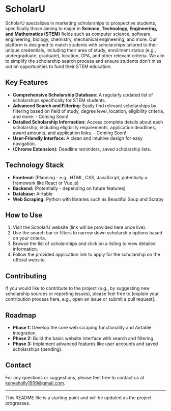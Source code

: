 # ScholarU

ScholarU specializes in marketing scholarships to prospective students, specifically those aiming to major in **Science, Technology, Engineering, and Mathematics (STEM)** fields such as computer science, software engineering, biology, chemistry, mechanical engineering, and more. Our platform is designed to match students with scholarships tailored to their unique credentials, including their area of study, enrollment status (e.g., undergraduate, graduate), location, GPA, and other relevant criteria. We aim to simplify the scholarship search process and ensure students don't miss out on opportunities to fund their STEM education.

## Key Features

* **Comprehensive Scholarship Database:** A regularly updated list of scholarships specifically for STEM students.
* **Advanced Search and Filtering:** Easily find relevant scholarships by filtering based on field of study, degree level, location, eligibility criteria, and more. - Coming Soon!
* **Detailed Scholarship Information:** Access complete details about each scholarship, including eligibility requirements, application deadlines, award amounts, and application links. - Coming Soon!
* **User-Friendly Interface:** A clean and intuitive design for easy navigation.
* **(Chrome Extension):** Deadline reminders, saved scholarship lists.

## Technology Stack

* **Frontend:** (Planning - e.g., HTML, CSS, JavaScript, potentially a framework like React or Vue.js)
* **Backend:** (Potentially - depending on future features)
* **Database:** Airtable
* **Web Scraping:** Python with libraries such as Beautiful Soup and Scrapy

## How to Use 

1.  Visit the ScholarU website (link will be provided here once live).
2.  Use the search bar or filters to narrow down scholarship options based on your criteria.
3.  Browse the list of scholarships and click on a listing to view detailed information.
4.  Follow the provided application link to apply for the scholarship on the official website.

## Contributing

If you would like to contribute to the project (e.g., by suggesting new scholarship sources or reporting issues), please feel free to [explain your contribution process here, e.g., open an issue or submit a pull request].

## Roadmap

* **Phase 1:** Develop the core web scraping functionality and Airtable integration.
* **Phase 2:** Build the basic website interface with search and filtering.
* **Phase 3:** Implement advanced features like user accounts and saved scholarships (pending).

## Contact

For any questions or suggestions, please feel free to contact us at kenyaholly1999@gmail.com.

---

This README file is a starting point and will be updated as the project progresses.
